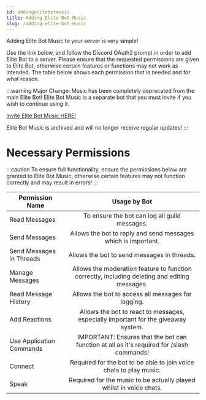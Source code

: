 ```yaml
---
id: addingelitebotmusic
title: Adding Elite Bot Music
slug: /adding-elite-bot-music
---
```


Adding Elite Bot Music to your server is very simple!

Use the link below, and follow the Discord OAuth2 prompt in order to add Elite Bot to a server. Please ensure that the requested permissions are given to Elite Bot, otherwise certain features or functions may not work as intended. The table below shows each permission that is needed and for what reason.

:::warning
Major Change: Music has been completely deprecated from the main Elite Bot! Elite Bot Music is a separate bot that you must invite if you wish to continue using it.

[Invite Elite Bot Music HERE!](https://discord.com/oauth2/authorize?client_id=528660579208921098&permissions=274881129536&scope=bot%20applications.commands "Discord OAuth2")

Elite Bot Music is archived and will no longer receive regular updates!
:::

# Necessary Permissions

:::caution
To ensure full functionality, ensure the permissions below are granted to Elite Bot Music, otherwise certain features may not function correctly and may result in errors!
:::

| Permission Name        |      Usage by Bot      |
| ------------- | :-----------: |
| Read Messages | To ensure the bot can log all guild messages. |
| Send Messages | Allows the bot to reply and send messages which is important. |
| Send Messages in Threads | Allows the bot to send messages in threads. |
| Manage Messages | Allows the moderation feature to function correctly, including deleting and editing messages. |
| Read Message History | Allows the bot to access all messages for logging. |
| Add Reactions | Allows the bot to react to messages, especially important for the giveaway system. |
| Use Application Commands | IMPORTANT: Ensures that the bot can function at all as it's required for /slash commands! |
| Connect | Required for the bot to be able to join voice chats to play music. |
| Speak | Required for the music to be actually played whilst in voice chats. |